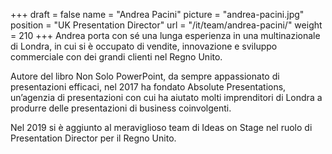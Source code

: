 +++
draft		= false
name		= "Andrea Pacini"
picture		= "andrea-pacini.jpg"
position 	= "UK Presentation Director"
url			= "/it/team/andrea-pacini/"
weight		= 210
+++
Andrea porta con sé una lunga esperienza in una multinazionale di Londra, in cui si è occupato di vendite, innovazione e sviluppo commerciale con dei grandi clienti nel Regno Unito.

Autore del libro Non Solo PowerPoint, da sempre appassionato di presentazioni efficaci, nel 2017 ha fondato Absolute Presentations, un’agenzia di presentazioni con cui ha aiutato molti imprenditori di Londra a produrre delle presentazioni di business coinvolgenti.   

Nel 2019 si è aggiunto al meraviglioso team di Ideas on Stage nel ruolo di Presentation Director per il Regno Unito.